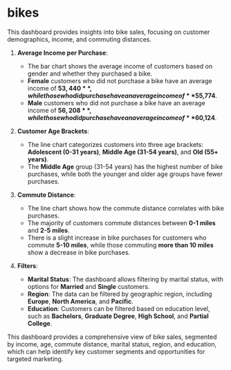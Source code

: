 # bikes
This dashboard provides insights into bike sales, focusing on customer demographics, income, and commuting distances.

1. **Average Income per Purchase**:
   - The bar chart shows the average income of customers based on gender and whether they purchased a bike.
   - **Female** customers who did not purchase a bike have an average income of **$53,440**, while those who did purchase have an average income of **$55,774**.
   - **Male** customers who did not purchase a bike have an average income of **$56,208**, while those who did purchase have an average income of **$60,124**.

2. **Customer Age Brackets**:
   - The line chart categorizes customers into three age brackets: **Adolescent (0-31 years)**, **Middle Age (31-54 years)**, and **Old (55+ years)**.
   - The **Middle Age** group (31-54 years) has the highest number of bike purchases, while both the younger and older age groups have fewer purchases.

3. **Commute Distance**:
   - The line chart shows how the commute distance correlates with bike purchases.
   - The majority of customers commute distances between **0-1 miles** and **2-5 miles**.
   - There is a slight increase in bike purchases for customers who commute **5-10 miles**, while those commuting **more than 10 miles** show a decrease in bike purchases.

4. **Filters**:
   - **Marital Status**: The dashboard allows filtering by marital status, with options for **Married** and **Single** customers.
   - **Region**: The data can be filtered by geographic region, including **Europe**, **North America**, and **Pacific**.
   - **Education**: Customers can be filtered based on education level, such as **Bachelors**, **Graduate Degree**, **High School**, and **Partial College**.

This dashboard provides a comprehensive view of bike sales, segmented by income, age, commute distance, marital status, region, and education, which can help identify key customer segments and opportunities for targeted marketing.
